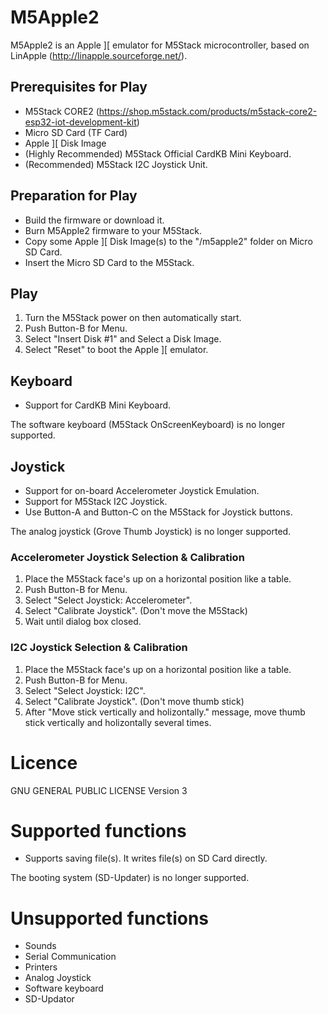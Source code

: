 # M5Apple2
M5Apple2 is an Apple ][ emulator for M5Stack microcontroller, based on LinApple (http://linapple.sourceforge.net/).

## Prerequisites for Play
* M5Stack CORE2 (https://shop.m5stack.com/products/m5stack-core2-esp32-iot-development-kit)
* Micro SD Card (TF Card)
* Apple ][ Disk Image
* (Highly Recommended) M5Stack Official CardKB Mini Keyboard.
* (Recommended) M5Stack I2C Joystick Unit.

## Preparation for Play
* Build the firmware or download it.
* Burn M5Apple2 firmware to your M5Stack.
* Copy some Apple ][ Disk Image(s) to the "/m5apple2" folder on Micro SD Card.
* Insert the Micro SD Card to the M5Stack.

## Play
1. Turn the M5Stack power on then automatically start.
1. Push Button-B for Menu.
1. Select "Insert Disk #1" and Select a Disk Image.
1. Select "Reset" to boot the Apple ][ emulator.

## Keyboard
* Support for CardKB Mini Keyboard.

The software keyboard (M5Stack OnScreenKeyboard) is no longer supported.

## Joystick
* Support for on-board Accelerometer Joystick Emulation.
* Support for M5Stack I2C Joystick.
* Use Button-A and Button-C on the M5Stack for Joystick buttons.

The analog joystick (Grove Thumb Joystick) is no longer supported.

### Accelerometer Joystick Selection & Calibration
1. Place the M5Stack face's up on a horizontal position like a table.
1. Push Button-B for Menu.
1. Select "Select Joystick: Accelerometer".
1. Select "Calibrate Joystick". (Don't move the M5Stack)
1. Wait until dialog box closed.

### I2C Joystick Selection & Calibration
1. Place the M5Stack face's up on a horizontal position like a table.
1. Push Button-B for Menu.
1. Select "Select Joystick: I2C".
1. Select "Calibrate Joystick". (Don't move thumb stick)
1. After "Move stick vertically and holizontally." message, move thumb stick vertically and holizontally several times.

# Licence
GNU GENERAL PUBLIC LICENSE Version 3

# Supported functions
* Supports saving file(s). It writes file(s) on SD Card directly.

The booting system (SD-Updater) is no longer supported.

# Unsupported functions
* Sounds
* Serial Communication
* Printers
* Analog Joystick
* Software keyboard
* SD-Updator


